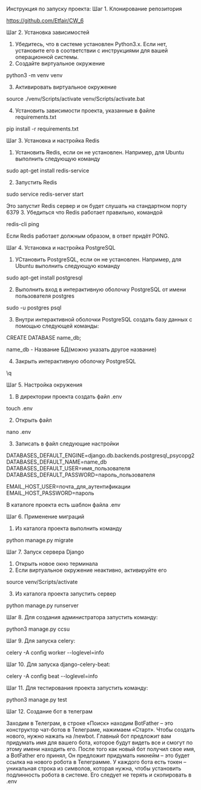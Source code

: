 Инструкция по запуску проекта:
Шаг 1. Клонирование репозитория

https://github.com/Etfair/CW_6 

Шаг 2. Установка зависимостей
1. Убедитесь, что в системе установлен Python3.x. Если нет, установите его в соответствии с инструкциями для вашей операционной системы.
2. Создайте виртуальное окружение

python3 -m venv venv

3. Активировать виртуальное окружение

source ./venv/Scripts/activate
venv/Scripts/activate.bat

4. Установить зависимости проекта, указанные в файле requirements.txt

pip install -r requirements.txt

Шаг 3. Установка и настройка Redis
1. Установить Redis, если он не установлен. Например, для Ubuntu выполнить следующую команду 

sudo apt-get install redis-service

2. Запустить Redis

sudo service redis-server start

Это запустит Redis сервер и он будет слушать на стандартном порту 6379
3. Убедиться что Redis работает правильно, командой

redis-cli ping

Если Redis работает должным образом, в ответ придёт PONG.

Шаг 4. Установка и настройка PostgreSQL
1. УСтановить PostgreSQL, если он не установлен. Например, для Ubuntu выполнить следующую команду

sudo apt-get install postgresql

2. Выполнить вход в интерактивную оболочку PostgreSQL от имени пользователя postgres

sudo -u postgres psql

3. Внутри интерактивной оболочки PostgreSQL создать базу данных с помощью следующей команды:

CREATE DATABASE name_db;

name_db - Название БД(можно указать другое название)

4. Закрыть интерактивную оболочку PostgreSQL

\q

Шаг 5. Настройка окружения
1. В директории проекта создать файл .env

touch .env

2. Открыть файл

nano .env

3. Записать в файл следующие настройки

DATABASES_DEFAULT_ENGINE=django.db.backends.postgresql_psycopg2
DATABASES_DEFAULT_NAME=name_db
DATABASES_DEFAULT_USER=имя_пользователя
DATABASES_DEFAULT_PASSWORD=пароль_пользователя

EMAIL_HOST_USER=почта_для_аутентификации
EMAIL_HOST_PASSWORD=пароль

В каталоге проекта есть шаблон файла .env

Шаг 6. Применение миграций
1. Из каталога проекта выполнить команду

python manage.py migrate

Шаг 7. Запуск сервера Django
1. Открыть новое окно терминала
2. Если виртуальное окружение неактивно, активируйте его

source venv/Scripts/activate

3. Из каталога проекта запустить сервер

python manage.py runserver

Шаг 8. Для создания администратора запустить команду:

python3 manage.py ccsu

Шаг 9. Для запуска celery:

celery -A config worker --loglevel=info

Шаг 10. Для запуска django-celery-beat:

celery -A config beat --loglevel=info

Шаг 11. Для тестирования проекта запустить команду:

python3 manage.py test

Шаг 12. Создание бот в телеграм

Заходим в Телеграм, в строке «Поиск» находим BotFather – это конструктор чат-ботов в Телеграме, нажимаем «Старт».
Чтобы создать нового, нужно нажать на /newbot.
Главный бот предложит вам придумать имя для вашего бота, которое будут видеть все и смогут по этому имени находить его.
После того как новый бот получил свое имя, а BotFather его принял,
Он предложит придумать никнейм – это будет ссылка на нового робота в Телеграмме.
У каждого бота есть токен – уникальная строка из символов, которая нужна, чтобы установить подлинность робота в системе.
Его следует не терять и скопировать в .env
